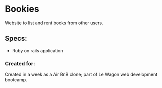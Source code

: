 # Bookies

Website to list and rent books from other users.


## Specs:

* Ruby on rails application

### Created for:
Created in a week as a Air BnB clone; part of Le Wagon web development bootcamp. 
